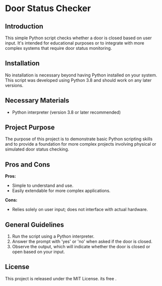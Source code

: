 # Door Status Checker

## Introduction
This simple Python script checks whether a door is closed based on user input. It's intended for educational purposes or to integrate with more complex systems that require door status monitoring.

## Installation
No installation is necessary beyond having Python installed on your system. This script was developed using Python 3.8 and should work on any later versions.

## Necessary Materials
- Python interpreter (version 3.8 or later recommended)

## Project Purpose
The purpose of this project is to demonstrate basic Python scripting skills and to provide a foundation for more complex projects involving physical or simulated door status checking.

## Pros and Cons
**Pros:**
- Simple to understand and use.
- Easily extendable for more complex applications.

**Cons:**
- Relies solely on user input; does not interface with actual hardware.

## General Guidelines
1. Run the script using a Python interpreter.
2. Answer the prompt with 'yes' or 'no' when asked if the door is closed.
3. Observe the output, which will indicate whether the door is closed or open based on your input.

## License
This project is released under the MIT License. its free .
